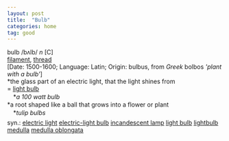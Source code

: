 ```yaml
---
layout: post
title:  "Bulb"
categories: home
tag: good
---
```

<DIV style="MARGIN: 0px 0px 5px">bulb /bʌlb/ <I>n</I> [C] <BR><A href="{{ site.baseurl }}/filament"><U>filament</U></A>, <A href="{{ site.baseurl }}/thread"><U>thread</U></A><BR>[Date: 1500-1600; Language: Latin; Origin: bulbus, from <I>Greek</I> bolbos <I>'plant with a bulb'</I>]<BR>*the glass part of an electric light, that the light shines from<BR>= <A href="{{ site.baseurl }}/light%20bulb"><U>light bulb</U></A><BR>　*<I>a 100 watt bulb</I><BR>*a root shaped like a ball that grows into a flower or plant<BR>　*<I>tulip bulbs</I></DIV>
<DIV style="MARGIN: 0px 0px 5px">
<DIV style="MARGIN: 4px 0px">syn.: <A href="{{ site.baseurl }}/electric%20light"><U>electric light</U></A> <A href="{{ site.baseurl }}/electric-light%20bulb"><U>electric-light bulb</U></A> <A href="{{ site.baseurl }}/incandescent%20lamp"><U>incandescent lamp</U></A> <A href="{{ site.baseurl }}/light%20bulb"><U>light bulb</U></A> <A href="{{ site.baseurl }}/lightbulb"><U>lightbulb</U></A> <A href="{{ site.baseurl }}/medulla"><U>medulla</U></A> <A href="{{ site.baseurl }}/medulla%20oblongata"><U>medulla oblongata</U></A></DIV></DIV>
